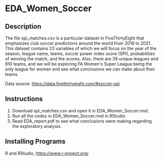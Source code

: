# EDA_Women_Soccer

## Description

The file spi_matches.csv is a particular dataset in FiveThirtyEight that emphasizes club soccer predictions around the world from 2016 to 2021. This dataset contains 23 variables of which we will focus on the year of the season, league name, teams, soccer power index score (SPI), probabilities of winning the match, and the scores. Also, there are 39 unique leagues and 810 teams, and we will be exploring FA Women's Super League being the only league for women and see what conclusions we can make about their teams.

Data source: https://data.fivethirtyeight.com/#soccer-spi

## Instructions

1. Download spi_matches.csv and open it in EDA_Women_Soccer.rmd.
2. Run all the codes in EDA_Women_Soccer.rmd in RStudio.
3. Read EDA_report.pdf to see what conclusions were making regarding the exploratory analysis.

## Installing Programs

R and RStudio, https://www.r-project.org/
